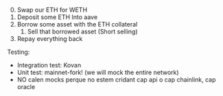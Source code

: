 0. Swap our ETH for WETH 
1. Deposit some ETH Into aave
2. Borrow some asset with the ETH collateral 
    1. Sell that borrowed asset (Short selling)
3. Repay everything back 


Testing: 
- Integration test: Kovan
- Unit test: mainnet-fork! (we will mock the entire network)
- NO calen mocks perque no estem cridant cap api o cap chainlink, cap oracle